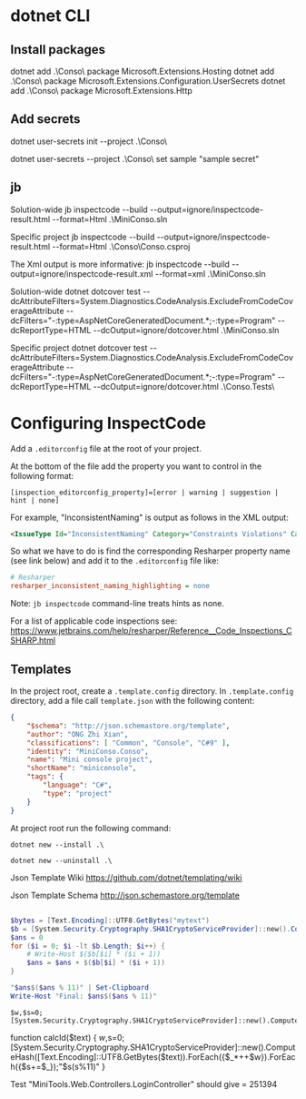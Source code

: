 # dotnet CLI

## Install packages

dotnet add .\Conso\ package Microsoft.Extensions.Hosting
dotnet add .\Conso\ package Microsoft.Extensions.Configuration.UserSecrets
dotnet add .\Conso\ package Microsoft.Extensions.Http


## Add secrets

dotnet user-secrets init --project .\Conso\

dotnet user-secrets --project .\Conso\ set sample "sample secret"

## jb

Solution-wide
jb inspectcode --build --output=ignore/inspectcode-result.html --format=Html .\MiniConso.sln

Specific project
jb inspectcode --build --output=ignore/inspectcode-result.html --format=Html .\Conso\Conso.csproj

The Xml output is more informative:
jb inspectcode --build --output=ignore/inspectcode-result.xml --format=xml .\MiniConso.sln

Solution-wide
dotnet dotcover test --dcAttributeFilters=System.Diagnostics.CodeAnalysis.ExcludeFromCodeCoverageAttribute --dcFilters="-:type=AspNetCoreGeneratedDocument.*;-:type=Program" --dcReportType=HTML --dcOutput=ignore/dotcover.html .\MiniConso.sln


Specific project
dotnet dotcover test --dcAttributeFilters=System.Diagnostics.CodeAnalysis.ExcludeFromCodeCoverageAttribute --dcFilters="-:type=AspNetCoreGeneratedDocument.*;-:type=Program" --dcReportType=HTML --dcOutput=ignore/dotcover.html .\Conso.Tests\



# Configuring InspectCode

Add a `.editorconfig` file at the root of your project.

At the bottom of the file add the property you want to control in the following format:

`[inspection_editorconfig_property]=[error | warning | suggestion | hint | none]`

For example, "InconsistentNaming" is output as follows in the XML output:

```xml
<IssueType Id="InconsistentNaming" Category="Constraints Violations" CategoryId="ConstraintViolation" Description="Inconsistent Naming" Severity="WARNING" WikiUrl="https://www.jetbrains.com/resharperplatform/help?Keyword=InconsistentNaming" />
```

So what we have to do is find the corresponding Resharper property name (see link below) 
and add it to the `.editorconfig` file like:

```ini
# Resharper
resharper_inconsistent_naming_highlighting = none
```

Note: `jb inspectcode` command-line treats hints as none.

For a list of applicable code inspections see:
https://www.jetbrains.com/help/resharper/Reference__Code_Inspections_CSHARP.html


## Templates

In the project root, create a `.template.config` directory.
In `.template.config` directory, add a file call `template.json` with the following content:

```json
{
    "$schema": "http://json.schemastore.org/template",
    "author": "ONG Zhi Xian",
    "classifications": [ "Common", "Console", "C#9" ],
    "identity": "MiniConso.Conso",
    "name": "Mini console project",
    "shortName": "miniconsole",
    "tags": {
        "language": "C#",
        "type": "project"
    }
}
```

At project root run the following command:

`dotnet new --install .\`

`dotnet new --uninstall .\`


Json Template Wiki
https://github.com/dotnet/templating/wiki

Json Template Schema
http://json.schemastore.org/template


## 

```ps1
$bytes = [Text.Encoding]::UTF8.GetBytes("mytext")
$b = [System.Security.Cryptography.SHA1CryptoServiceProvider]::new().ComputeHash([Text.Encoding]::UTF8.GetBytes("MiniTools.Web.Controllers.LoginController"))
$ans = 0
for ($i = 0; $i -lt $b.Length; $i++) {
    # Write-Host $($b[$i] * ($i + 1))
    $ans = $ans + $($b[$i] * ($i + 1))
}

"$ans$($ans % 11)" | Set-Clipboard
Write-Host "Final: $ans$($ans % 11)" 
```

```ps1: one-line equivalent
$w,$s=0; [System.Security.Cryptography.SHA1CryptoServiceProvider]::new().ComputeHash([Text.Encoding]::UTF8.GetBytes("MiniTools.Web.Controllers.LoginController")).ForEach({$_*++$w}).ForEach({$s+=$_});"$s$($s%11)"
```

function calcId($text) {
    $w,$s=0; [System.Security.Cryptography.SHA1CryptoServiceProvider]::new().ComputeHash([Text.Encoding]::UTF8.GetBytes($text)).ForEach({$_*++$w}).ForEach({$s+=$_});"$s$($s%11)" 
}

Test
"MiniTools.Web.Controllers.LoginController" should give = 251394

